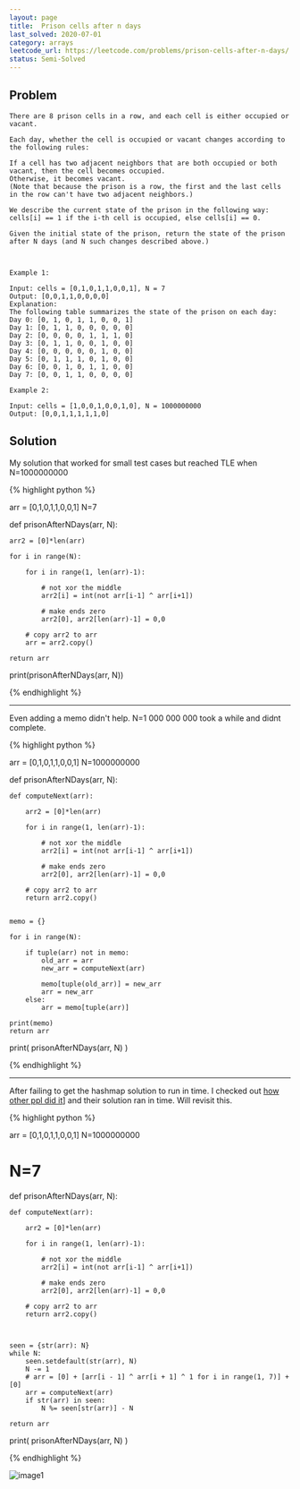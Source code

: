 ```yaml
---
layout: page
title:  Prison cells after n days
last_solved: 2020-07-01
category: arrays
leetcode_url: https://leetcode.com/problems/prison-cells-after-n-days/
status: Semi-Solved
---
```


Problem
-------

```
There are 8 prison cells in a row, and each cell is either occupied or vacant.

Each day, whether the cell is occupied or vacant changes according to the following rules:

If a cell has two adjacent neighbors that are both occupied or both vacant, then the cell becomes occupied.
Otherwise, it becomes vacant.
(Note that because the prison is a row, the first and the last cells in the row can't have two adjacent neighbors.)

We describe the current state of the prison in the following way: cells[i] == 1 if the i-th cell is occupied, else cells[i] == 0.

Given the initial state of the prison, return the state of the prison after N days (and N such changes described above.)

 

Example 1:

Input: cells = [0,1,0,1,1,0,0,1], N = 7
Output: [0,0,1,1,0,0,0,0]
Explanation: 
The following table summarizes the state of the prison on each day:
Day 0: [0, 1, 0, 1, 1, 0, 0, 1]
Day 1: [0, 1, 1, 0, 0, 0, 0, 0]
Day 2: [0, 0, 0, 0, 1, 1, 1, 0]
Day 3: [0, 1, 1, 0, 0, 1, 0, 0]
Day 4: [0, 0, 0, 0, 0, 1, 0, 0]
Day 5: [0, 1, 1, 1, 0, 1, 0, 0]
Day 6: [0, 0, 1, 0, 1, 1, 0, 0]
Day 7: [0, 0, 1, 1, 0, 0, 0, 0]

Example 2:

Input: cells = [1,0,0,1,0,0,1,0], N = 1000000000
Output: [0,0,1,1,1,1,1,0]

```

Solution
----------

My solution that worked for small test cases but reached TLE when N=1000000000

{% highlight python %}

arr = [0,1,0,1,1,0,0,1]
N=7


def prisonAfterNDays(arr, N):

    arr2 = [0]*len(arr)

    for i in range(N):

        for i in range(1, len(arr)-1):
            
            # not xor the middle
            arr2[i] = int(not arr[i-1] ^ arr[i+1])

            # make ends zero
            arr2[0], arr2[len(arr)-1] = 0,0

        # copy arr2 to arr
        arr = arr2.copy()
    
    return arr

print(prisonAfterNDays(arr, N))


{% endhighlight %}

__________________

Even adding a memo didn't help. N=1 000 000 000 took a while and didnt complete.

{% highlight python %}

arr = [0,1,0,1,1,0,0,1]
N=1000000000

def prisonAfterNDays(arr, N):

    def computeNext(arr):

        arr2 = [0]*len(arr)
        
        for i in range(1, len(arr)-1):
            
            # not xor the middle
            arr2[i] = int(not arr[i-1] ^ arr[i+1])

            # make ends zero
            arr2[0], arr2[len(arr)-1] = 0,0

        # copy arr2 to arr
        return arr2.copy()


    memo = {}

    for i in range(N):

        if tuple(arr) not in memo:
            old_arr = arr
            new_arr = computeNext(arr)

            memo[tuple(old_arr)] = new_arr
            arr = new_arr
        else:
            arr = memo[tuple(arr)]

    print(memo)
    return arr

print( prisonAfterNDays(arr, N) )

{% endhighlight %}

_____________________


After failing to get the hashmap solution to run in time. I checked out [how other ppl did it](https://leetcode.com/problems/prison-cells-after-n-days/discuss/205684/JavaPython-Find-the-Loop-or-Mod-14)] and their solution ran in time. Will revisit this.

{% highlight python %}

arr = [0,1,0,1,1,0,0,1]
N=1000000000
# N=7

def prisonAfterNDays(arr, N):

    def computeNext(arr):

        arr2 = [0]*len(arr)
        
        for i in range(1, len(arr)-1):
            
            # not xor the middle
            arr2[i] = int(not arr[i-1] ^ arr[i+1])

            # make ends zero
            arr2[0], arr2[len(arr)-1] = 0,0

        # copy arr2 to arr
        return arr2.copy()



    seen = {str(arr): N}
    while N:
        seen.setdefault(str(arr), N)
        N -= 1
        # arr = [0] + [arr[i - 1] ^ arr[i + 1] ^ 1 for i in range(1, 7)] + [0]
        arr = computeNext(arr)
        if str(arr) in seen:
            N %= seen[str(arr)] - N
        
    return arr


print( prisonAfterNDays(arr, N) )

{% endhighlight %}

![image1]()